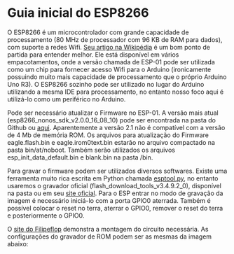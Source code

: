 # Guia inicial do ESP8266

O ESP8266 é um microcontrolador com grande capacidade de processamento (80 MHz de processador com 96 KB de RAM para dados), com suporte a redes Wifi. [Seu artigo na Wikipédia](https://en.wikipedia.org/wiki/ESP8266) é um bom ponto de partida para entender melhor. Ele está disponível em vários empacotamentos, onde a versão chamada de ESP-01 pode ser utilizada como um chip para fornecer acesso Wifi para o Arduino (ironicamente possuindo muito mais capacidade de processamento que o próprio Arduino Uno R3). O ESP8266 sozinho pode ser utilizado no lugar do Arduino utilizando a mesma IDE para processamento, no entanto nosso foco aqui é utilizá-lo como um periférico no Arduino.

Pode ser necessário atualizar o Firmware no ESP-01. A versão mais atual (esp8266_nonos_sdk_v2.0.0_16_08_10) pode ser encontrada na pasta do Github ou [aqui](http://espressif.com/en/support/download/sdks-demos). Aparentemente a versão 2.1 não é compatível com a versão de 4 Mb de memória ROM. Os arquivos para atualização do Firmware eagle.flash.bin e eagle.irom0text.bin estarão no arquivo compactado na pasta bin/at/noboot. Também serão utilizados os arquivos esp_init_data_default.bin e blank.bin na pasta /bin.

Para gravar o firmware podem ser utilizados diversos softwares. Existe uma ferramenta muito rica escrita em Python chamada [esptool.py](https://github.com/espressif/esptool), no entanto usaremos o gravador oficial (flash_download_tools_v3.4.9.2_0), disponível na pasta ou em seu [site oficial](http://www.espressif.com/en/support/download/other-tools). Para o ESP entrar no modo de gravação da imagem é necessário iniciá-lo com a porta GPIO0 aterrada. Também é possível colocar o reset no terra, aterrar o GPIO0, remover o reset do terra e posteriormente o GPIO0.

O [site do Filipeflop](http://blog.filipeflop.com/wireless/upgrade-de-firmware-do-modulo-esp8266.html) demonstra a montagem do circuito necessária. As configurações do gravador de ROM podem ser as mesmas da imagem abaixo:



